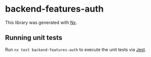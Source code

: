 # backend-features-auth

This library was generated with [Nx](https://nx.dev).

## Running unit tests

Run `nx test backend-features-auth` to execute the unit tests via [Jest](https://jestjs.io).
